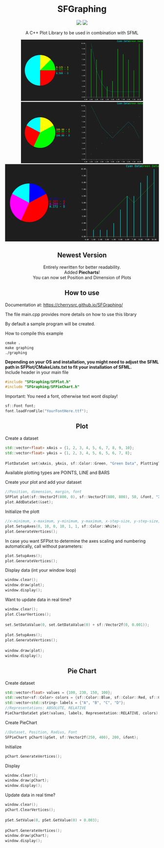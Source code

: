 <h1 align="center">SFGraphing</h1>

<p align="center">
<img src="https://img.shields.io/badge/Language-C++-blue?style=for-the-badge&logo=c%2B%2Bl" />
<img src="https://img.shields.io/badge/SFML-Required-red?style=for-the-badge&logo=sfml" />
</p>

<p align="center">
A C++ Plot Library to be used in combination with SFML
</p>

<p align="center">
    <img src="img/screenshot.png" width=400/>
    <img src="img/screenshot2.png" width=400/>
    <img src="img/screenshot3.png" width=805/>
</div>

<h2 align="center">Newest Version</h2>

<p align="center">
Entirely rewritten for better readability.  <br>
Added <b>Piecharts</b>! <br>
You can now set Position and Dimension of Plots
</p>

<h2 align="center">How to use</h2>

Documentation at: https://cherrysrc.github.io/SFGraphing/<br>

The file main.cpp provides more details on how to use this library

By default a sample program will be created.

How to compile this example <br>
```
cmake .
make graphing
./graphing
```
<b>Depending on your OS and installation, you might need to adjust the SFML path in SFPlot/CMakeLists.txt to fit your installation of SFML.</b><br>
Include header in your main file
```c++
#include "SFGraphing/SFPlot.h"
#include "SFGraphing/SFPieChart.h"
```

Important: You need a font, otherwise text wont display!
```c++
sf::Font font;
font.loadFromFile("YourFontHere.ttf");
```

<h2 align="center">Plot</h2>

Create a dataset
```c++
std::vector<float> xAxis = {1, 2, 3, 4, 5, 6, 7, 8, 9, 10};
std::vector<float> yAxis = {1, 2, 3, 4, 5, 6, 5, 6, 7, 8};

PlotDataSet set(xAxis, yAxis, sf::Color::Green, "Green Data", PlottingType::LINE);
```
Available plotting types are POINTS, LINE and BARS

Create your plot and add your dataset
```c++
//Position, dimension, margin, font
SFPlot plot(sf::Vector2f(800, 0), sf::Vector2f(800, 800), 50, &font, "X Axis", "Y Axis");
plot.AddDataSet(&set);
```

Initialize the plott
```c++
//x-minimum, x-maximum, y-minimum, y-maximum, x-step-size, y-step-size, Color of axes
plot.SetupAxes(0, 10, 0, 10, 1, 1, sf::Color::White);
plot.GenerateVertices();
```
In case you want SFPlot to determine the axes scaling and numbering automatically, call without parameters:
```c++
plot.SetupAxes();
plot.GenerateVertices();
```
Display data (int your window loop)
```c++
window.clear();
window.draw(plot);
window.display();
```
Want to update data in real time?
```c++
window.clear();
plot.ClearVertices();

set.SetDataValue(0, set.GetDataValue(0) + sf::Vector2f(0, 0.001));

plot.SetupAxes();
plot.GenerateVertices();

window.draw(plot);
window.display();
```

<h2 align="center">Pie Chart</h2>

Create dataset
```c++
std::vector<float> values = {100, 230, 150, 100};
std::vector<sf::Color> colors = {sf::Color::Blue, sf::Color::Red, sf::Color::Magenta, sf::Color::Cyan};
std::vector<std::string> labels = {"A", "B", "C", "D"};
//Representations: ABSOLUTE, RELATIVE
PieChartDataSet pSet(values, labels, Representation::RELATIVE, colors);
```
Create PieChart
```c++
//Dataset, Position, Radius, Font
SFPieChart pChart(&pSet, sf::Vector2f(250, 400), 200, &font);
```
Initialize
```c++
pChart.GenerateVertices();
```
Display
```c++
window.clear();
window.draw(pChart);
window.display();
```
Update data in real time?
```c++
window.clear();
pChart.ClearVertices();

pSet.SetValue(0, pSet.GetValue(0) + 0.003);

pChart.GenerateVertices();
window.draw(pChart);
window.display();
```
